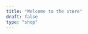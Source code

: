```yaml
---
title: "Welcome to the store"
draft: false
type: "shop"
---
```


<div id="my-store-12660160"></div><div> <script type="text/javascript" data-cfasync="false" src="https://app.ecwid.com/script.js?12660160" charset="utf-8"></script><script type="text/javascript"> xProductBrowser("categoriesPerRow=3","views=grid(3,3) list(10) table(20)","categoryView=grid","searchView=list","id=my-store-12660160");</script></div>